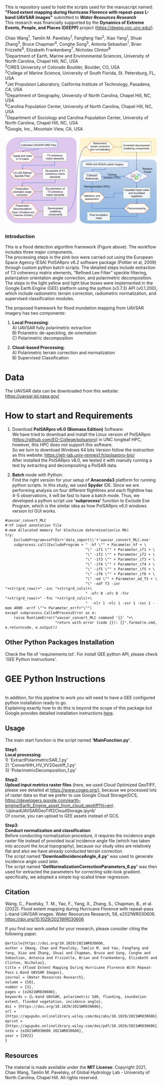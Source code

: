 This is repository used to hold the scripts used for the manuscript named: 
**"Flood extent mapping during Hurricane Florence with repeat-pass L-band UAVSAR images"** submitted to ***Water Resources Research*** 
</br>This research was financially supported by the **Dynamics of Extreme Events, People, and Places (DEEPP)** project (https://deepp.cpc.unc.edu/).

Chao Wang<sup>1</sup>, Tamlin M. Pavelsky<sup>1</sup>, Fangfang Yao<sup>2</sup>, Xiao Yang<sup>1</sup>, Shuai Zhang<sup>3</sup>, Bruce Chapman<sup>4</sup>, Conghe Song<sup>5</sup>, Antonia Sebastian<sup>1</sup>, Brian Frizzelle<sup>6</sup>, Elizabeth Frankenberg<sup>7</sup>, Nicholas Clinton<sup>8</sup>
</br><sup>1</sup>Department of Earth, Marine and Environmental Sciences, University of North Carolina, Chapel Hill, NC, USA
</br><sup>2</sup>CIRES University of Colorado Boulder, Boulder, CO, USA
</br><sup>3</sup>College of Marine Science, University of South Florida, St. Petersburg, FL, USA 
</br><sup>4</sup>Jet Propulsion Laboratory, California Institute of Technology, Pasadena, CA, USA
</br><sup>5</sup>Department of Geography, University of North Carolina, Chapel Hill, NC, USA
</br><sup>6</sup>Carolina Population Center, University of North Carolina, Chapel Hill, NC, USA
</br><sup>7</sup>Department of Sociology and Carolina Population Center, University of North Carolina, Chapel Hill, NC, USA
</br><sup>8</sup>Google, Inc., Mountain View, CA, USA


![UAVSAR_Workflow](./Figures/UAVSAR_processing_flowchar.jpg)


### Introduction
This is a flood detection algorithm framework (Figure above). The workflow includes three major components.
</br>The processing steps in the pink box were carried out using the European Space Agency (ESA) PolSARpro v6.2 software package (Pottier et al, 2009) through custom python batch scripts. The detailed steps include extraction of T3 coherency matrix elements, “Refined Lee Filter” speckle filtering, polarization orientation angle correction, and polarimetric decomposition.
</br>The steps in the light yellow and light blue boxes were implemented in the Google Earth Engine (GEE) platform using the python (v3.7.3) API (v0.1.200), which include radiometric terrain correction, radiometric normalization, and supervised classification modules.

The proposed framework for flood inundation mapping from UAVSAR imagery has two components:
1) **Local Processing**:
</br>A) UAVSAR fully polarimetric extraction 
</br>B) Polarietric de-speckling, de-orientation 
</br>C) Polarimetric decomposition

2) **Cloud-based Processing**:
</br>A) Polarimetric terrain correction and normalization
</br>B) Supervised Classification

# Data
The UAVSAR data can be downloaded from this website:
https://uavsar.jpl.nasa.gov/

# How to start and Requirements
1) Download **PolSARpro v6.0 (Biomass Edition)** Software:
</br>We have tried to download and install the Linux version of PolSARpro (https://github.com/EO-College/polsarpro) in UNC longleaf HPC, however, this HPC does not support this software.
</br>So we turn to download Windows 64 bits Version follow the instruction as this website: https://ietr-lab.univ-rennes1.fr/polsarpro-bio/
</br>After installed the PolSARpro v6.0, we tested it with manully running a test by extracting and decompositing a PolSAR data.

2) **Batch** mode with Python:
</br>Find the right version for your setup of **Anaconda3** platform for running python scripts. In this study, we used **Spyder** IDE. Since we are performing analysis on four different flightlines and each flightline has 4-5 observations, it will be fast to have a batch mode. Thus, we developed a python script use **'subprocess'** function to Exclude Exe Program, which is the similar idea as how PolSARpro v6.0 windows version tcl GUI works.

```For instance, extract UAVSAR data as T3 matrix: Select Polarimetric Matrix Generation
#uavsar_convert_MLC
#-hf input annotation file
#-mem Allocated memory for blocksize determination(in Mb)
try:
    ExcludeProgram=softDir+'data_import\\'+'uavsar_convert_MLC.exe'
    subprocess.call(ExcludeProgram + " -hf \"" + Parameter_hf + \
                                     "\" -if1 \"" + Parameter_if1 + \
                                     "\" -if2 \"" + Parameter_if2 + \
                                     "\" -if3 \"" + Parameter_if3 + \
                                     "\" -if4 \"" + Parameter_if4 + \
                                     "\" -if5 \"" + Parameter_if5 + \
                                     "\" -if6 \"" + Parameter_if6 + \
                                     "\" -od \"" + Parameter_od_T3 + \
                                     "\" -odf T3 -inr "+str(grd_rows)+" -inc "+str(grd_cols)+\
                                     " -ofr 0 -ofc 0 -fnr "+str(grd_rows)+" -fnc "+str(grd_cols)+\
                                     "  -nlr 1 -nlc 1 -ssr 1 -ssc 1 -mem 4000 -errf \""+ Parameter_errf+"\"")
except subprocess.CalledProcessError as e:
    raise RuntimeError("uavsar_convert_MLC command '{}' "+\
                       "return with error (code {}): {}".format(e.cmd, e.returncode, e.output))
```

## Other Python Packages Installation
Check the file of 'requirements.txt'. For install GEE python API, please check 'GEE Python Instructions'.

# GEE Python Instructions
</br>In addition, for this pipeline to work you will need to have a GEE configured python installation ready to go.
</br>Explaining exactly how to do this is beyond the scope of this package but Google provides detailed installation instructions [here](https://developers.google.com/earth-engine/python_install).

## Usage
The main start function is the script named **'MainFunction.py'**.

**Step1**:
</br>**Local processing**:
</br>1) 'ExtractPolarimetricSAR_1.py'
</br>2) 'ConvertHH_HV_VV2Geotiff_1.py'
</br>3) 'PolarimetricDecomposition_1.py'

**Step2**:
</br>**Upload input metrics raster files** (here, we used Cloud Optimized GeoTIFF, please see detailed at https://www.cogeo.org/), because we processed lots of raster data so that we prefer to use Google Cloud Storage(GCS, https://developers.google.com/earth-engine/Earth_Engine_asset_from_cloud_geotiff?hl=en). 
'UploadUAVSARGeoTiff2CloudStorage.ipynb'
</br>Of course, you can upload to GEE assets instead of GCS. 


**Step3**:
</br>**Conduct normalization and classification**:
</br>Before conducting normalization procedure, it requires the incidence angle raster file instead of provided local incidence angle file (which has taken into account the local topography), because our study sites are relatively flat and also we have already conducted terrain correction.
</br>The script named **'DownloadIncidenceAngle_4.py'** was used to generate incidence angle used later.
</br>The script named **'GetNormalizationCorrectionParameters_6.py'** was then used for extracted the parameters for correcting side-look gradient. specifically, we adopted a simple log-scaled linear regression.

## Citation
Wang, C., Pavelsky, T. M., Yao, F., Yang, X., Zhang, S., Chapman, B., et al. (2022). Flood extent mapping during Hurricane Florence with repeat-pass L-band UAVSAR images. Water Resources Research, 58, e2021WR030606. https://doi.org/10.1029/2021WR030606

If you find our work useful for your research, please consider citing the following paper.
```
@article{https://doi.org/10.1029/2021WR030606,
author = {Wang, Chao and Pavelsky, Tamlin M. and Yao, Fangfang and Yang, Xiao and Zhang, Shuai and Chapman, Bruce and Song, Conghe and Sebastian, Antonia and Frizzelle, Brian and Frankenberg, Elizabeth and Clinton, Nicholas},
title = {Flood Extent Mapping During Hurricane Florence With Repeat-Pass L-Band UAVSAR Images},
journal = {Water Resources Research},
volume = {58},
number = {3},
pages = {e2021WR030606},
keywords = {L-band UAVSAR, polarimetric SAR, flooding, inundation extent, flooded vegetation, incidence angle},
doi = {https://doi.org/10.1029/2021WR030606},
url = {https://agupubs.onlinelibrary.wiley.com/doi/abs/10.1029/2021WR030606},
eprint = {https://agupubs.onlinelibrary.wiley.com/doi/pdf/10.1029/2021WR030606},
note = {e2021WR030606 2021WR030606},
year = {2022}
}
```


## Resources
The material is made available under the **MIT License**: Copyright 2021, Chao Wang, Tamlin M. Pavelsky, of Global Hydrology Lab - University of North Carolina, Chapel Hill.
All rights reserved.
